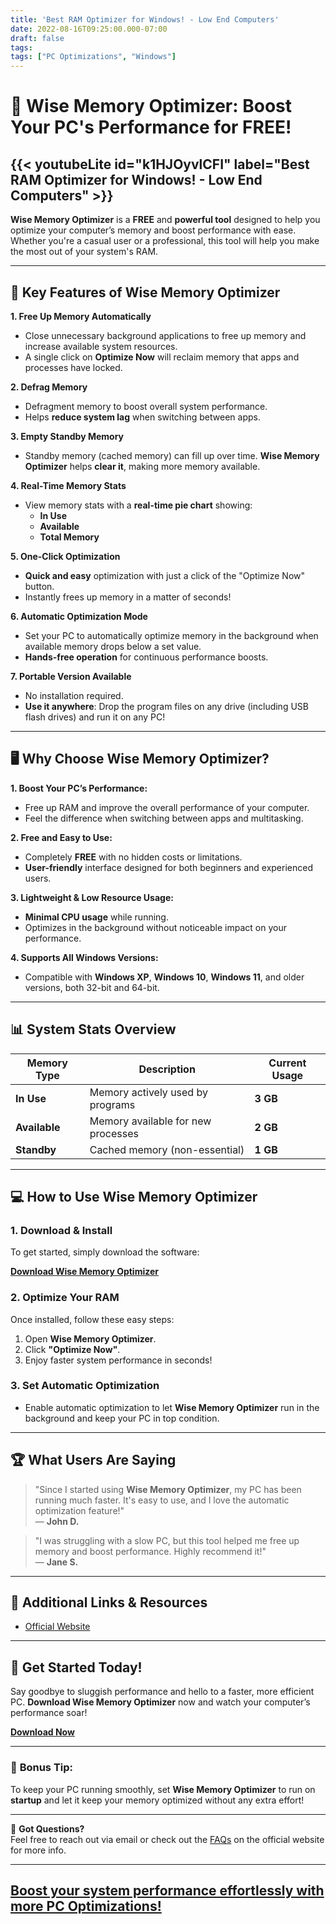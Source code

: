 ```yaml
---
title: 'Best RAM Optimizer for Windows! - Low End Computers'
date: 2022-08-16T09:25:00.000-07:00
draft: false
tags: 
tags: ["PC Optimizations", "Windows"]
---
```


# 🌟 **Wise Memory Optimizer: Boost Your PC's Performance for FREE!**

{{< youtubeLite id="k1HJOyvlCFI" label="Best RAM Optimizer for Windows! - Low End Computers" >}}
---

**Wise Memory Optimizer** is a **FREE** and **powerful tool** designed to help you optimize your computer’s memory and boost performance with ease. Whether you're a casual user or a professional, this tool will help you make the most out of your system's RAM.

---

## 🚀 **Key Features of Wise Memory Optimizer**

**1. Free Up Memory Automatically**

* Close unnecessary background applications to free up memory and increase available system resources.
* A single click on **Optimize Now** will reclaim memory that apps and processes have locked.

**2. Defrag Memory**

* Defragment memory to boost overall system performance. 
* Helps **reduce system lag** when switching between apps.

**3. Empty Standby Memory**

* Standby memory (cached memory) can fill up over time. **Wise Memory Optimizer** helps **clear it**, making more memory available.

**4. Real-Time Memory Stats**

* View memory stats with a **real-time pie chart** showing:
  * **In Use**
  * **Available**
  * **Total Memory**

**5. One-Click Optimization**

* **Quick and easy** optimization with just a click of the "Optimize Now" button.
* Instantly frees up memory in a matter of seconds!

**6. Automatic Optimization Mode**

* Set your PC to automatically optimize memory in the background when available memory drops below a set value.
* **Hands-free operation** for continuous performance boosts.

**7. Portable Version Available**

* No installation required.
* **Use it anywhere**: Drop the program files on any drive (including USB flash drives) and run it on any PC!

---

## 🖥️ **Why Choose Wise Memory Optimizer?**

**1. Boost Your PC’s Performance:**
  - Free up RAM and improve the overall performance of your computer.
  - Feel the difference when switching between apps and multitasking.

**2. Free and Easy to Use:**
  - Completely **FREE** with no hidden costs or limitations.
  - **User-friendly** interface designed for both beginners and experienced users.

**3. Lightweight & Low Resource Usage:**
  - **Minimal CPU usage** while running.
  - Optimizes in the background without noticeable impact on your performance.

**4. Supports All Windows Versions:**
  - Compatible with **Windows XP**, **Windows 10**, **Windows 11**, and older versions, both 32-bit and 64-bit.

---

## 📊 **System Stats Overview**

| Memory Type    | Description                        | Current Usage  |
|----------------|------------------------------------|----------------|
| **In Use**     | Memory actively used by programs  | **3 GB**       |
| **Available**  | Memory available for new processes | **2 GB**       |
| **Standby**    | Cached memory (non-essential)     | **1 GB**       |

---

## 💻 **How to Use Wise Memory Optimizer**

### **1. Download & Install**
To get started, simply download the software:

[**Download Wise Memory Optimizer**](https://www.mediafire.com/file/7ys0vcwnvd5de5y/Wise+Memory+Optimizer+GB.zip/file)

### **2. Optimize Your RAM**
Once installed, follow these easy steps:

1. Open **Wise Memory Optimizer**.
2. Click **"Optimize Now"**.
3. Enjoy faster system performance in seconds!

### **3. Set Automatic Optimization**
- Enable automatic optimization to let **Wise Memory Optimizer** run in the background and keep your PC in top condition.

---

## 🏆 **What Users Are Saying**

> "Since I started using **Wise Memory Optimizer**, my PC has been running much faster. It's easy to use, and I love the automatic optimization feature!"  
> — **John D.**

> "I was struggling with a slow PC, but this tool helped me free up memory and boost performance. Highly recommend it!"  
> — **Jane S.**

---

## 🔗 **Additional Links & Resources**

- [Official Website](https://www.wisecleaner.com)


---

## 🚀 **Get Started Today!**
Say goodbye to sluggish performance and hello to a faster, more efficient PC. **Download Wise Memory Optimizer** now and watch your computer’s performance soar!

 [**Download Now**](https://www.mediafire.com/file/7ys0vcwnvd5de5y/Wise+Memory+Optimizer+GB.zip/file) 

---

### 🌟 **Bonus Tip:**  
To keep your PC running smoothly, set **Wise Memory Optimizer** to run on **startup** and let it keep your memory optimized without any extra effort!

---

💬 **Got Questions?**  
Feel free to reach out via email or check out the [FAQs](https://www.wisecleaner.com/faq) on the official website for more info.

---

[**Boost your system performance effortlessly with more PC Optimizations!**](/tags/pc-optimizations/)
---

